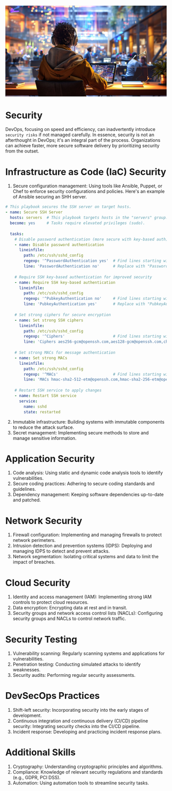 ![banner](images/3.jpg)

# Security

DevOps, focusing on speed and efficiency, can inadvertently introduce `security risks` if not managed carefully. In essence, security is not an afterthought in DevOps; it's an integral part of the process. Organizations can achieve faster, more secure software delivery by prioritizing security from the outset.

# Infrastructure as Code (IaC) Security

1. Secure configuration management: Using tools like Ansible, Puppet, or Chef to enforce security configurations and policies. Here's an example of Ansible securing an SHH server.

```yml
# This playbook secures the SSH server on target hosts.
- name: Secure SSH Server
  hosts: servers  # This playbook targets hosts in the "servers" group.
  become: yes     # Tasks require elevated privileges (sudo).

  tasks:
    # Disable password authentication (more secure with key-based auth)
    - name: Disable password authentication
      lineinfile:
        path: /etc/ssh/sshd_config
        regexp: '^PasswordAuthentication yes'  # Find lines starting with "PasswordAuthentication yes"
        line: 'PasswordAuthentication no'      # Replace with "PasswordAuthentication no"

    # Require SSH key-based authentication for improved security
    - name: Require SSH key-based authentication
      lineinfile:
        path: /etc/ssh/sshd_config
        regexp: '^PubkeyAuthentication no'     # Find lines starting with "PubkeyAuthentication no"
        line: 'PubkeyAuthentication yes'       # Replace with "PubkeyAuthentication yes"

    # Set strong ciphers for secure encryption
    - name: Set strong SSH ciphers
      lineinfile:
        path: /etc/ssh/sshd_config
        regexp: '^Ciphers'                     # Find lines starting with "Ciphers"
        line: 'Ciphers aes256-gcm@openssh.com,aes128-gcm@openssh.com,chacha20-poly1305@openssh.com'  # Replace with recommended ciphers

    # Set strong MACs for message authentication
    - name: Set strong MACs
      lineinfile:
        path: /etc/ssh/sshd_config
        regexp: '^MACs'                        # Find lines starting with "MACs"
        line: 'MACs hmac-sha2-512-etm@openssh.com,hmac-sha2-256-etm@openssh.com,umac-128@openssh.com'  # Replace with recommended MACs

    # Restart SSH service to apply changes
    - name: Restart SSH service
      service:
        name: sshd
        state: restarted


```
2. Immutable infrastructure: Building systems with immutable components to reduce the attack surface.
3. Secret management: Implementing secure methods to store and manage sensitive information.

# Application Security
1. Code analysis: Using static and dynamic code analysis tools to identify vulnerabilities.
2. Secure coding practices: Adhering to secure coding standards and guidelines.
3. Dependency management: Keeping software dependencies up-to-date and patched.

# Network Security
1. Firewall configuration: Implementing and managing firewalls to protect network perimeters.
2. Intrusion detection and prevention systems (IDPS): Deploying and managing IDPS to detect and prevent attacks.
3. Network segmentation: Isolating critical systems and data to limit the impact of breaches.

# Cloud Security
1. Identity and access management (IAM): Implementing strong IAM controls to protect cloud resources.
2. Data encryption: Encrypting data at rest and in transit.
3. Security groups and network access control lists (NACLs): Configuring security groups and NACLs to control network traffic.

# Security Testing
1. Vulnerability scanning: Regularly scanning systems and applications for vulnerabilities.
2. Penetration testing: Conducting simulated attacks to identify weaknesses.
3. Security audits: Performing regular security assessments.

# DevSecOps Practices
1. Shift-left security: Incorporating security into the early stages of development.
2. Continuous integration and continuous delivery (CI/CD) pipeline security: Integrating security checks into the CI/CD pipeline.
3. Incident response: Developing and practicing incident response plans.

# Additional Skills
1. Cryptography: Understanding cryptographic principles and algorithms.
2. Compliance: Knowledge of relevant security regulations and standards (e.g., GDPR, PCI DSS).
3. Automation: Using automation tools to streamline security tasks.


